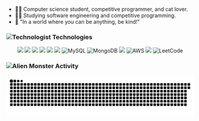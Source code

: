 - 👨‍💻 Computer science student, competitive programmer, and cat lover.
- 🕵️‍♀️ Studying software engineering and competitive programming.
- 💬 "In a world where you can be anything, be kind!"

<h3> 
  <img src="https://raw.githubusercontent.com/Tarikul-Islam-Anik/Animated-Fluent-Emojis/master/Emojis/People/Technologist.png" alt="Technologist" width="25" height="25" /> Technologies
</h3>
<div align="center">
  <img src="https://img.shields.io/badge/C-24273a?logo=c&style=for-the-badge&logoColor=0078d7"/>
  <img src="https://img.shields.io/badge/C%2B%2B-24273a?logo=c%2B%2B&style=for-the-badge&logoColor=0078d7"/>
  <img src="https://img.shields.io/badge/Python-24273a?style=for-the-badge&logo=python&logoColor=3776AB"/>
  <img src="https://custom-icon-badges.demolab.com/badge/Java-24273a.svg?style=for-the-badge&logo=java-bold&logoColor=E0144C"/>
  <img src="https://img.shields.io/badge/spring-24273a.svg?style=for-the-badge&logo=spring&logoColor=white"/>
  <img src="https://custom-icon-badges.demolab.com/badge/SQL-24273a.svg?style=for-the-badge&logo=database&logoColor=fea314"/>
  <img src="https://img.shields.io/badge/mysql-24273a.svg?style=for-the-badge&logo=mysql&logoColor=e69f2e" alt="MySQL">
  <img src="https://img.shields.io/badge/MongoDB-24273a.svg?style=for-the-badge&logo=mongodb&logoColor=green" alt="MongoDB">
  <img src="https://img.shields.io/badge/Windows-24273a?style=for-the-badge&logo=windows&logoColor=30B9E3"/>
   <img src="https://img.shields.io/badge/AWS-24273a?logo=amazon-aws&logoColor=e69f2e&style=for-the-badge" alt="AWS">
  <img src="https://img.shields.io/badge/git-24273a.svg?style=for-the-badge&logo=git&logoColor=orange">
  <img src="https://img.shields.io/badge/LeetCode-24273a?style=for-the-badge&logo=LeetCode&logoColor=#d16c06" alt="LeetCode">

</div>
<h3> 
  <img src="https://raw.githubusercontent.com/Tarikul-Islam-Anik/Animated-Fluent-Emojis/master/Emojis/Smilies/Alien%20Monster.png" alt="Alien Monster" width="25" height="25" /> Activity
</h3> 

![snake gif](https://github.com/Taimisson/Taimisson/blob/output/github-contribution-grid-snake-dark.svg)
